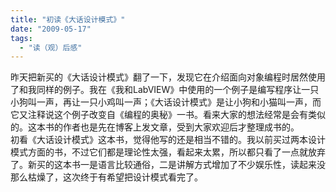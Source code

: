 ```yaml
---
title: "初读《大话设计模式》"
date: "2009-05-17"
tags: 
  - "读（观）后感"
---
```


昨天把新买的《大话设计模式》翻了一下，发现它在介绍面向对象编程时居然使用了和我同样的例子。我在《我和LabVIEW》中使用的一个例子是编写程序让一只小狗叫一声，再让一只小鸡叫一声；《大话设计模式》是让小狗和小猫叫一声，而它又注释说这个例子改变自《编程的奥秘》一书。看来大家的想法经常是会有类似的。这本书的作者也是先在博客上发文章，受到大家欢迎后才整理成书的。  
初看《大话设计模式》这本书，觉得他写的还是相当不错的。我以前买过两本设计模式方面的书，不过它们都是理论性太强，看起来太累，所以都只看了一点就放弃了。新买的这本书一是语言比较通俗，二是讲解方式增加了不少娱乐性，读起来没那么枯燥了，这次终于有希望把设计模式看完了。
